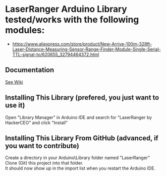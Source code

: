 # LaserRanger Arduino Library tested/works with the following modules:
- https://www.aliexpress.com/store/product/New-Arrive-100m-328ft-Laser-Distance-Measuring-Sensor-Range-Finder-Module-Single-Serial-TTL-signal-to/620655_32794464372.html



## Documentation
[See Wiki](https://github.com/hackerceo/LaserRanger/wiki)

## Installing This Library (prefered, you just want to use it)
Open "Library Manager" in Arduino IDE and search for "LaserRanger by HackerCEO" and click "Install"

## Installing This Library From GitHub (advanced, if you want to contribute)
Create a directory in your Arduino\Library folder named "LaserRanger"
Clone (Git) this project into that folder.  
It should now show up in the import list when you restart the Arduino IDE.




